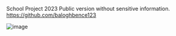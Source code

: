 School Project 2023 
Public version without sensitive information.
https://github.com/baloghbence123

![image](https://user-images.githubusercontent.com/92088275/220662672-57abeded-4ad1-459a-a8e7-0ce9e17d9c58.png)

